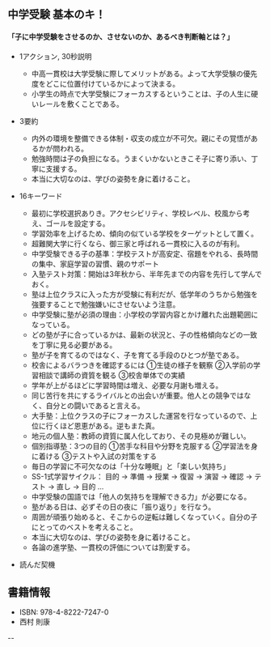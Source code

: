 ## 中学受験 基本のキ！  

#### 「子に中学受験をさせるのか、させないのか、あるべき判断軸とは？」  

+ 1アクション, 30秒説明  
  - 中高一貫校は大学受験に際してメリットがある。よって大学受験の優先度をどこに位置付けているかによって決まる。  
  - 小学生の時点で大学受験にフォーカスするということは、子の人生に硬いレールを敷くことである。  
+ 3要約  
  - 内外の環境を整備できる体制・収支の成立が不可欠。親にその覚悟があるかが問われる。    
  - 勉強時間は子の負担になる。うまくいかないときこそ子に寄り添い、丁寧に支援する。  
  - 本当に大切なのは、学びの姿勢を身に着けること。

+ 16キーワード  
  - 最初に学校選択ありき。アクセシビリティ、学校レベル、校風から考え、ゴールを設定する。  
  - 学習効率を上げるため、傾向の似ている学校をターゲットとして置く。  
  - 超難関大学に行くなら、御三家と呼ばれる一貫校に入るのが有利。
  - 中学受験できる子の基準：学校テストが高安定、宿題をやれる、長時間の集中、家庭学習の習慣、親のサポート  
  - 入塾テスト対策：開始は3年秋から、半年先までの内容を先行して学んでおく。  
  - 塾は上位クラスに入った方が受験に有利だが、低学年のうちから勉強を強要することで勉強嫌いにさせないよう注意。  
  - 中学受験に塾が必須の理由：小学校の学習内容とかけ離れた出題範囲になっている。  
  - どの塾が子に合っているかは、最新の状況と、子の性格傾向などの一致を丁寧に見る必要がある。  
  - 塾が子を育てるのではなく、子を育てる手段のひとつが塾である。  
  - 校舎によるバラつきを確認するには ①生徒の様子を観察 ②入学前の学習相談で講師の資質を観る ③校舎単体での実績  
  - 学年が上がるほどに学習時間は増え、必要な月謝も増える。  
  - 同じ苦行を共にするライバルとの出会いが重要。他人との競争ではなく、自分との闘いであると言える。  
  - 大手塾：上位クラスの子にフォーカスした運営を行なっているので、上位に行くほど恩恵がある。逆もまた真。  
  - 地元の個人塾：教師の資質に属人化しており、その見極めが難しい。  
  - 個別指導塾：3つの目的 ①苦手な科目や分野を克服する ②学習法を身に着ける ③テストや入試の対策をする  
  - 毎日の学習に不可欠なのは「十分な睡眠」と「楽しい気持ち」
  - SS-1式学習サイクル： 目的 → 準備 → 授業 → 復習 → 演習 → 確認 → テスト → 直し → 目的 ...   
  - 中学受験の国語では「他人の気持ちを理解できる力」が必要になる。  
  - 塾がある日は、必ずその日の夜に「振り返り」を行なう。
  - 周囲が頑張り始めると、そこからの逆転は難しくなっていく。自分の子にとってのベストを考えること。
  - 本当に大切なのは、学びの姿勢を身に着けること。
  - 各論の進学塾、一貫校の評価については割愛する。

+ 読んだ契機  

## 書籍情報  

+ ISBN: 978-4-8222-7247-0  
+ 西村 則康

--